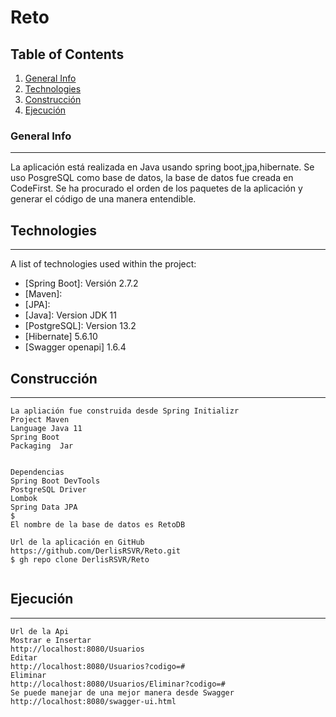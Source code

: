 # Reto
## Table of Contents
1. [General Info](#general-info)
2. [Technologies](#technologies)
3. [Construcción](#collaboration)
4. [Ejecución](#faqs)
### General Info
***
La aplicación está realizada en Java usando spring boot,jpa,hibernate. Se uso PosgreSQL como base de datos, la base de datos fue creada en CodeFirst. Se ha procurado
el orden de los paquetes de la aplicación y generar el código de una manera entendible.

## Technologies
***
A list of technologies used within the project:
* [Spring Boot]: Versión 2.7.2
* [Maven]: 
* [JPA]: 
* [Java]: Version JDK 11
* [PostgreSQL]: Version 13.2
* [Hibernate] 5.6.10
* [Swagger openapi] 1.6.4
## Construcción
***
```
La apliación fue construida desde Spring Initializr
Project Maven
Language Java 11
Spring Boot 
Packaging  Jar


Dependencias 
Spring Boot DevTools 
PostgreSQL Driver 
Lombok 
Spring Data JPA 
$
El nombre de la base de datos es RetoDB

Url de la aplicación en GitHub
https://github.com/DerlisRSVR/Reto.git
$ gh repo clone DerlisRSVR/Reto


```

## Ejecución
***
```
Url de la Api
Mostrar e Insertar
http://localhost:8080/Usuarios
Editar
http://localhost:8080/Usuarios?codigo=#
Eliminar
http://localhost:8080/Usuarios/Eliminar?codigo=#
Se puede manejar de una mejor manera desde Swagger
http://localhost:8080/swagger-ui.html

```
